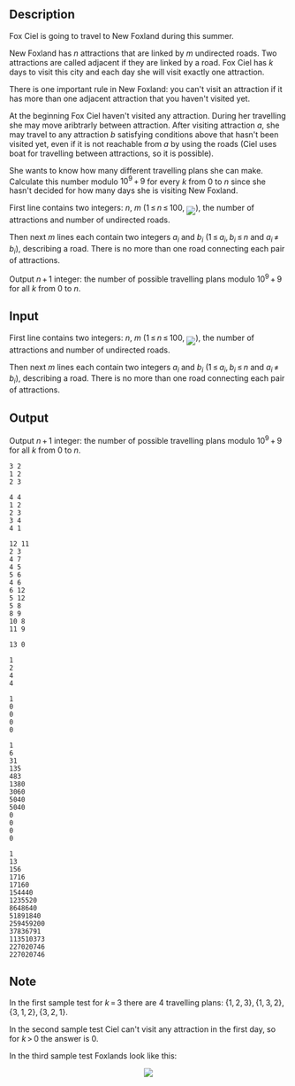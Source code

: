 ## Description

<div><p>Fox Ciel is going to travel to New Foxland during this summer.</p><p>New Foxland has <span class="tex-span"><i>n</i></span> attractions that are linked by <span class="tex-span"><i>m</i></span> undirected roads. Two attractions are called adjacent if they are linked by a road. Fox Ciel has <span class="tex-span"><i>k</i></span> days to visit this city and each day she will visit exactly one attraction.</p><p>There is one important rule in New Foxland: you can't visit an attraction if it has more than one adjacent attraction that you haven't visited yet.</p><p>At the beginning Fox Ciel haven't visited any attraction. During her travelling she may move aribtrarly between attraction. After visiting attraction <span class="tex-span"><i>a</i></span>, she may travel to <span class="tex-font-style-bf">any</span> attraction <span class="tex-span"><i>b</i></span> satisfying conditions above that hasn't been visited yet, even if it is not reachable from <span class="tex-span"><i>a</i></span> by using the roads (Ciel uses boat for travelling between attractions, so it is possible).</p><p> She wants to know how many different travelling plans she can make. Calculate this number modulo <span class="tex-span">10<sup class="upper-index">9</sup> + 9</span> for every <span class="tex-span"><i>k</i></span> from <span class="tex-span">0</span> to <span class="tex-span"><i>n</i></span> since she hasn't decided for how many days she is visiting New Foxland.</p></div><div class="input-specification"><p>First line contains two integers: <span class="tex-span"><i>n</i></span>, <span class="tex-span"><i>m</i></span> (<span class="tex-span">1 ≤ <i>n</i> ≤ 100</span>, <img align="middle" class="tex-formula" src="file://Uspj1XqB.png" style="max-width: 100.0%;max-height: 100.0%;">), the number of attractions and number of undirected roads.</p><p>Then next <span class="tex-span"><i>m</i></span> lines each contain two integers <span class="tex-span"><i>a</i><sub class="lower-index"><i>i</i></sub></span> and <span class="tex-span"><i>b</i><sub class="lower-index"><i>i</i></sub></span> (<span class="tex-span">1 ≤ <i>a</i><sub class="lower-index"><i>i</i></sub>, <i>b</i><sub class="lower-index"><i>i</i></sub> ≤ <i>n</i></span> and <span class="tex-span"><i>a</i><sub class="lower-index"><i>i</i></sub> ≠ <i>b</i><sub class="lower-index"><i>i</i></sub></span>), describing a road. There is no more than one road connecting each pair of attractions.</p></div><div class="output-specification"><p>Output <span class="tex-span"><i>n</i> + 1</span> integer: the number of possible travelling plans modulo <span class="tex-span">10<sup class="upper-index">9</sup> + 9</span> for all <span class="tex-span"><i>k</i></span> from <span class="tex-span">0</span> to <span class="tex-span"><i>n</i></span>.</p></div>

## Input

<p>First line contains two integers: <span class="tex-span"><i>n</i></span>, <span class="tex-span"><i>m</i></span> (<span class="tex-span">1 ≤ <i>n</i> ≤ 100</span>, <img align="middle" class="tex-formula" src="file://Uspj1XqB.png" style="max-width: 100.0%;max-height: 100.0%;">), the number of attractions and number of undirected roads.</p><p>Then next <span class="tex-span"><i>m</i></span> lines each contain two integers <span class="tex-span"><i>a</i><sub class="lower-index"><i>i</i></sub></span> and <span class="tex-span"><i>b</i><sub class="lower-index"><i>i</i></sub></span> (<span class="tex-span">1 ≤ <i>a</i><sub class="lower-index"><i>i</i></sub>, <i>b</i><sub class="lower-index"><i>i</i></sub> ≤ <i>n</i></span> and <span class="tex-span"><i>a</i><sub class="lower-index"><i>i</i></sub> ≠ <i>b</i><sub class="lower-index"><i>i</i></sub></span>), describing a road. There is no more than one road connecting each pair of attractions.</p>

## Output

<p>Output <span class="tex-span"><i>n</i> + 1</span> integer: the number of possible travelling plans modulo <span class="tex-span">10<sup class="upper-index">9</sup> + 9</span> for all <span class="tex-span"><i>k</i></span> from <span class="tex-span">0</span> to <span class="tex-span"><i>n</i></span>.</p>





```input1
3 2
1 2
2 3

```




```input2
4 4
1 2
2 3
3 4
4 1

```




```input3
12 11
2 3
4 7
4 5
5 6
4 6
6 12
5 12
5 8
8 9
10 8
11 9

```




```input4
13 0

```




```output1
1
2
4
4

```




```output2
1
0
0
0
0

```




```output3
1
6
31
135
483
1380
3060
5040
5040
0
0
0
0

```




```output4
1
13
156
1716
17160
154440
1235520
8648640
51891840
259459200
37836791
113510373
227020746
227020746

```



## Note

<p>In the first sample test for <span class="tex-span"><i>k</i> = 3</span> there are 4 travelling plans: <span class="tex-span">{1, 2, 3}, {1, 3, 2}, {3, 1, 2}, {3, 2, 1}</span>.</p><p>In the second sample test Ciel can't visit any attraction in the first day, so for <span class="tex-span"><i>k</i> &gt; 0</span> the answer is <span class="tex-span">0</span>.</p><p>In the third sample test Foxlands look like this:</p><center><img class="tex-graphics" src="file://fm2OBiOh.png" style="max-width: 100.0%;max-height: 100.0%;"></center>
